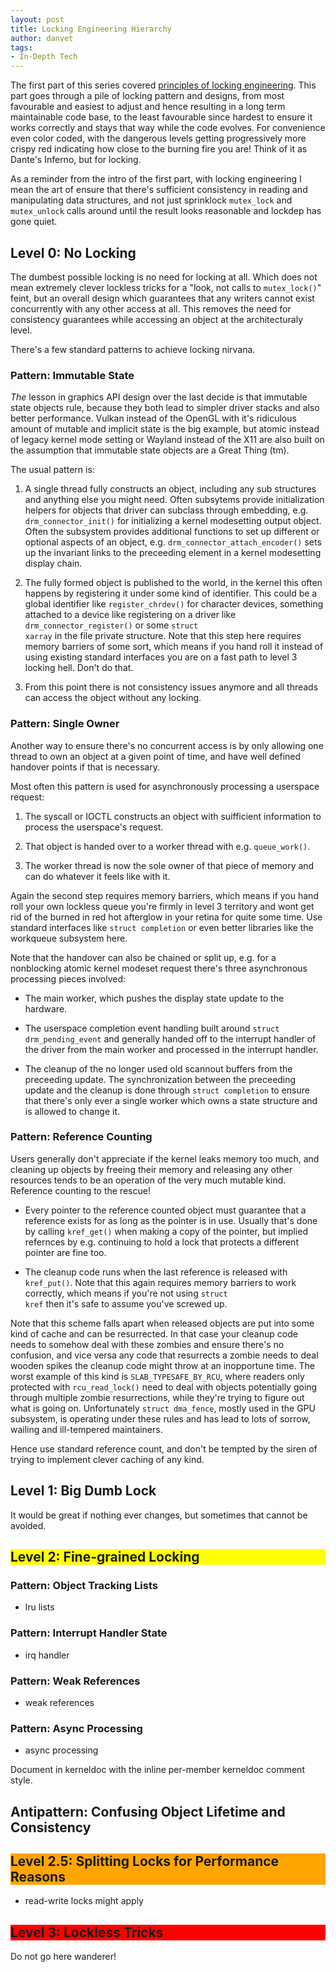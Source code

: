 ```yaml
---
layout: post
title: Locking Engineering Hierarchy
author: danvet
tags:
- In-Depth Tech
---
```

The first part of this series covered [principles of locking
engineering](/2022/07/locking-engineering.html). This part goes through a pile
of locking pattern and designs, from most favourable and easiest to adjust and
hence resulting in a long term maintainable code base, to the least favourable
since hardest to ensure it works correctly and stays that way while the code
evolves. For convenience even color coded, with the dangerous levels getting
progressively more crispy red indicating how close to the burning fire you are!
Think of it as Dante's Inferno, but for locking.

As a reminder from the intro of the first part, with locking engineering I mean
the art of ensure that there's sufficient consistency in reading and
manipulating data structures, and not just sprinklock <code>mutex_lock</code>
and <code>mutex_unlock</code> calls around until the result looks reasonable and
lockdep has gone quiet.
<!--more-->

## Level 0: No Locking

The dumbest possible locking is no need for locking at all. Which does not mean
extremely clever lockless tricks for a "look, not calls to
<code>mutex_lock()</code>" feint, but an overall design which guarantees that
any writers cannot exist concurrently with any other access at all. This
removes the need for consistency guarantees while accessing an object at the
architecturaly level.

There's a few standard patterns to achieve locking nirvana.

### Pattern: Immutable State

_The_ lesson in graphics API design over the last decide is that immutable state
objects rule, because they both lead to simpler driver stacks and also better
performance. Vulkan instead of the OpenGL with it's ridiculous amount of
mutable and implicit state is the big example, but atomic instead of legacy
kernel mode setting or Wayland instead of the X11 are also built on the
assumption that immutable state objects are a Great Thing (tm).

The usual pattern is:

1. A single thread fully constructs an object, including any sub structures and
anything else you might need. Often subsytems provide initialization helpers for
objects that driver can subclass through embedding, e.g.
<code>drm_connector_init()</code> for initializing a kernel modesetting output
object. Often the subsystem provides additional functions to set up different
or optional aspects of an object, e.g.
<code>drm_connector_attach_encoder()</code> sets up the invariant links to the
preceeding element in a kernel modesetting display chain.

2. The fully formed object is published to the world, in the kernel this often
happens by registering it under some kind of identifier. This could be a global
identifier like <code>register_chrdev()</code> for character devices, something attached to a device like
registering on a driver like <code>drm_connector_register()</code> or some
<code>struct xarray</code> in the file private structure. Note that this step
here requires memory barriers of some sort, which means if you hand roll it
instead of using existing standard interfaces you are on a fast path to level
3 locking hell. Don't do that.

3. From this point there is not consistency issues anymore and all threads can
access the object without any locking.

### Pattern: Single Owner

Another way to ensure there's no concurrent access is by only allowing one
thread to own an object at a given point of time, and have well defined handover
points if that is necessary.

Most often this pattern is used for asynchronously processing a userspace
request:

1. The syscall or IOCTL constructs an object with suifficient information to
process the userspace's request.

2. That object is handed over to a worker thread with e.g.
<code>queue_work()</code>.

3. The worker thread is now the sole owner of that piece of memory and can do
whatever it feels like with it.

Again the second step requires memory barriers, which means if you hand roll
your own lockless queue you're firmly in level 3 territory and wont get rid of
the burned in red hot afterglow in your retina for quite some time. Use standard
interfaces like <code>struct completion</code> or even better libraries like the
workqueue subsystem here.

Note that the handover can also be chained or split up, e.g. for a nonblocking
atomic kernel modeset request there's three asynchronous processing pieces
involved:

* The main worker, which pushes the display state update to the hardware.

* The userspace completion event handling built around <code>struct
  drm_pending_event</code> and generally handed off to the interrupt handler of
  the driver from the main worker and processed in the interrupt handler.

* The cleanup of the no longer used old scannout buffers from the preceeding
  update. The synchronization between the preceeding update and the cleanup is
  done through <code>struct completion</code> to ensure that there's only ever a
  single worker which owns a state structure and is allowed to change it.

### Pattern: Reference Counting

Users generally don't appreciate if the kernel leaks memory too much, and
cleaning up objects by freeing their memory and releasing any other resources
tends to be an operation of the very much mutable kind. Reference counting to
the rescue!

* Every pointer to the reference counted object must guarantee that a reference
  exists for as long as the pointer is in use. Usually that's done by calling
  <code>kref_get()</code> when making a copy of the pointer, but implied
  refernces by e.g. continuing to hold a lock that protects a different pointer
  are fine too.

* The cleanup code runs when the last reference is released with
  <code>kref_put()</code>. Note that this again requires memory barriers to work
  correctly, which means if you're not using <code>struct kref</code> then it's
  safe to assume you've screwed up.

Note that this scheme falls apart when released objects are put into some kind
of cache and can be resurrected. In that case your cleanup code needs to somehow
deal with these zombies and ensure there's no confusion, and vice versa any code
that resurrects a zombie needs to deal wooden spikes the cleanup code might
throw at an inopportune time. The worst example of this kind is
<code>SLAB_TYPESAFE_BY_RCU</code>, where readers only protected with
<code>rcu_read_lock()</code> need to deal with objects potentially going through
multiple zombie resurrections, while they're trying to figure out what is going
on. Unfortunately <code>struct dma_fence</code>, mostly used in the GPU
subsystem, is operating under these rules and has lead to lots of sorrow,
wailing and ill-tempered maintainers.

Hence use standard reference count, and don't be tempted by the siren of trying
to implement clever caching of any kind.

## Level 1: Big Dumb Lock

It would be great if nothing ever changes, but sometimes that cannot be avoided.


<h2 style="background:yellow;"> Level 2: Fine-grained Locking</h2>

### Pattern: Object Tracking Lists

- lru lists

### Pattern: Interrupt Handler State

- irq handler

### Pattern: Weak References

- weak references

### Pattern: Async Processing

- async processing

Document in kerneldoc with the inline per-member kerneldoc comment style.

## Antipattern: Confusing Object Lifetime and Consistency

<h2 style="background:orange;"> Level 2.5: Splitting Locks for Performance
Reasons</h2>

- read-write locks might apply

<h2 style="background:red"> Level 3: Lockless Tricks</h2>

Do not go here wanderer!


